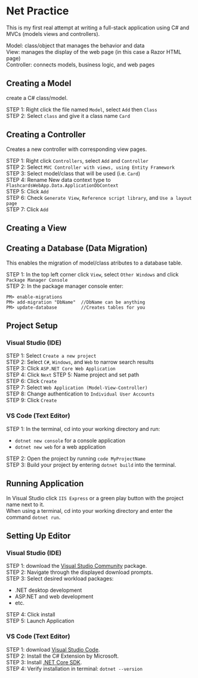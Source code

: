 # Net Practice

This is my first real attempt at writing a full-stack application using C# and MVCs (models views and controllers).  

Model: class/object that manages the behavior and data  
View: manages the display of the web page (in this case a Razor HTML page)  
Controller: connects models, business logic, and web pages

## Creating a Model

create a C# class/model.

STEP 1: Right click the file named `Model`, select `Add` then `Class`  
STEP 2: Select `class` and give it a class name `Card`  

## Creating a Controller

Creates a new controller with corresponding view pages.

STEP 1: Right click `Controllers`, select `Add` and `Controller`  
STEP 2: Select `MVC Controller with views, using Entity Framework`  
STEP 3: Select model/class that will be used (i.e. `Card`)  
STEP 4: Rename New data context type to `FlashcardsWebApp.Data.ApplicationDbContext`  
STEP 5: Click `Add`  
STEP 6: Check `Generate View`, `Reference script library`, and `Use a layout page`  
STEP 7: Click `Add`  

## Creating a View

## Creating a Database (Data Migration)

This enables the migration of model/class atributes to a database table.

STEP 1: In the top left corner click `View`, select `Other Windows` and click `Package Manager Console`  
STEP 2: In the package manager console enter:
```
PM> enable-migrations
PM> add-migration "DbName"  //DbName can be anything
PM> update-database         //Creates tables for you
```

## Project Setup

### Visual Studio (IDE)

STEP 1: Select `Create a new project`  
STEP 2: Select `C#`, `Windows`, and `Web` to narrow search results  
STEP 3: Click `ASP.NET Core Web Application`  
STEP 4: Click `Next` 
STEP 5: Name project and set path  
STEP 6: Click `Create`  
STEP 7: Select `Web Application (Model-View-Controller)`  
STEP 8: Change authentication to `Individual User Accounts`  
STEP 9: Click `Create`  

### VS Code (Text Editor)

STEP 1: In the terminal, cd into your working directory and run:  
* `dotnet new console` for a console application  
* `dotnet new web` for a web application  

STEP 2: Open the project by running `code MyProjectName`  
STEP 3: Build your project by entering `dotnet build` into the terminal.

## Running Application

In Visual Studio click `IIS Express` or a green play button with the project name next to it.  
When using a terminal, cd into your working directory and enter the command `dotnet run`.

## Setting Up Editor

### Visual Studio (IDE)

STEP 1: download the [Visual Studio Community](https://visualstudio.microsoft.com/free-developer-offers/) package.  
STEP 2: Navigate through the displayed download prompts.  
STEP 3: Select desired workload packages:  
* .NET desktop development
* ASP.NET and web development
* etc.  

STEP 4: Click install  
STEP 5: Launch Application  

### VS Code (Text Editor)

STEP 1: download [Visual Studio Code](https://code.visualstudio.com/).  
STEP 2: Install the C# Extension by Microsoft.  
STEP 3: Install [.NET Core SDK](https://dotnet.microsoft.com/download/dotnet).  
STEP 4: Verify installation in terminal: `dotnet --version`  
